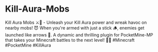 # Kill-Aura-Mobs
Kill Aura Mobs ⚔️👾 - Unleash your Kill Aura power and wreak havoc on nearby mobs! 😈 When you're armed with just a stick 🪵, enemies get launched like arrows 🏹. A dynamic and thrilling plugin for PocketMine-MP that takes your Minecraft battles to the next level! 🚀✨ #Minecraft #PocketMine #KillAura
